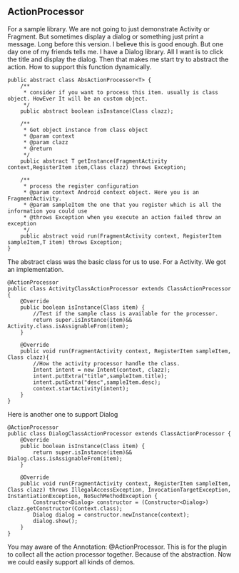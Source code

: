 ## ActionProcessor
For a sample library. We are not going to just demonstrate Activity or Fragment. But sometimes display a dialog or something just print a message.
Long before this version. I believe this is good enough. But one day one of my friends tells me. I have a Dialog library. All I want is to click the title and display the dialog.
Then that makes me start try to abstract the action. How to support this function dynamically.


```
public abstract class AbsActionProcessor<T> {
    /**
     * consider if you want to process this item. usually is class object. HowEver It will be an custom object.
     */
    public abstract boolean isInstance(Class clazz);

    /**
     * Get object instance from class object
     * @param context
     * @param clazz
     * @return
     */
    public abstract T getInstance(FragmentActivity context,RegisterItem item,Class clazz) throws Exception;

    /**
     * process the register configuration
     * @param context Android context object. Here you is an FragmentActivity.
     * @param sampleItem the one that you register which is all the information you could use
     * @throws Exception when you execute an action failed throw an exception
     */
    public abstract void run(FragmentActivity context, RegisterItem sampleItem,T item) throws Exception;
}

```

The abstract class was the basic class for us to use. For a Activity. We got an implementation.

```
@ActionProcessor
public class ActivityClassActionProcessor extends ClassActionProcessor {
    @Override
    public boolean isInstance(Class item) {
        //Test if the sample class is available for the processor.
        return super.isInstance(item)&& Activity.class.isAssignableFrom(item);
    }

    @Override
    public void run(FragmentActivity context, RegisterItem sampleItem, Class clazz){
        //How the activity processor handle the class.  
        Intent intent = new Intent(context, clazz);
        intent.putExtra("title",sampleItem.title);
        intent.putExtra("desc",sampleItem.desc);
        context.startActivity(intent);
    }
}
```

Here is another one to support Dialog

```
@ActionProcessor
public class DialogClassActionProcessor extends ClassActionProcessor {
    @Override
    public boolean isInstance(Class item) {
        return super.isInstance(item)&& Dialog.class.isAssignableFrom(item);
    }

    @Override
    public void run(FragmentActivity context, RegisterItem sampleItem, Class clazz) throws IllegalAccessException, InvocationTargetException, InstantiationException, NoSuchMethodException {
        Constructor<Dialog> constructor = (Constructor<Dialog>) clazz.getConstructor(Context.class);
        Dialog dialog = constructor.newInstance(context);
        dialog.show();
    }
}
```
You may aware of the Annotation: @ActionProcessor. This is for the plugin to collect all the action processor together.
Because of the abstraction. Now we could easily support all kinds of demos.





